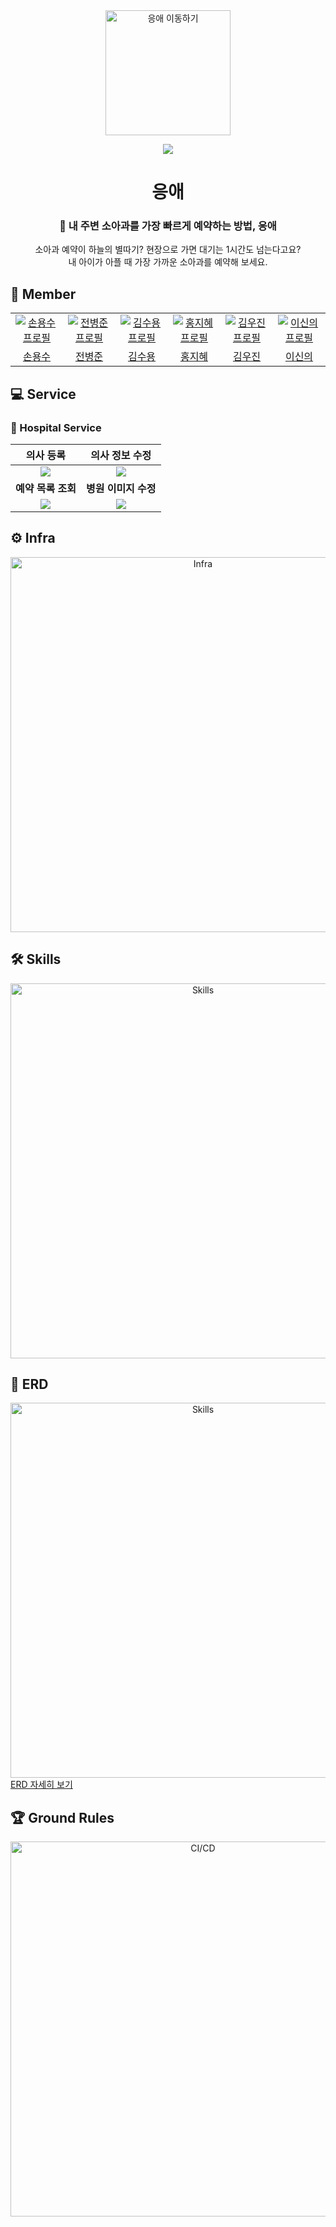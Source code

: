 <div align="center">

<img width="200px" src="https://github.com/ghktndyd/eungae-pediatric_appointment/assets/120021021/ea71f4f6-d8ba-432a-9df3-02da33a31e94" alt="응애 이동하기"/>

[![](https://img.shields.io/badge/-eungae.com-important?style=flat&logo=safari&logoColor=white&labelColor=5599ff&color=5599ff)](http://eungae.com)

# 응애

### 👶 내 주변 소아과를 가장 빠르게 예약하는 방법, 응애

소아과 예약이 하늘의 별따기? 현장으로 가면 대기는 1시간도 넘는다고요? <br> 내 아이가 아플 때 가장 가까운 소아과를 예약해 보세요.<br>

</div>

## 👻 Member

<table align="center">
  <tr>
    <td align="center" width="120px">
      <a href="https://github.com/yongsuson" target="_blank">
        <img src="https://github.com/ghktndyd/eungae-pediatric_appointment/assets/120021021/dc25ec23-a19d-427d-b71c-44a321eed2e1" alt="손용수 프로필" />
      </a>
    </td>
    <td align="center" width="120px">
      <a href="https://github.com/jun9898" target="_blank">
        <img src="https://github.com/ghktndyd/eungae-pediatric_appointment/assets/120021021/6ef2e082-4ef6-499e-b8df-7090caf7f8c4" alt="전병준 프로필" />
      </a>
    </td>
    <td align="center" width="120px">
      <a href="https://github.com/ghktndyd" target="_blank">
        <img src="https://github.com/team-eungae/eungae-pediatric_appointment/assets/120021021/dc334503-4ae8-4afb-8931-002544ff8cec" alt="김수용 프로필" />
      </a>
    </td>
    <td align="center" width="120px">
      <a href="https://github.com/jihye525" target="_blank">
        <img src="https://github.com/ghktndyd/eungae-pediatric_appointment/assets/120021021/4e3e610d-33be-4d34-940a-d674aa579ec1" alt="홍지혜 프로필" />
      </a>
    </td>
    <td align="center" width="120px">
      <a href="https://github.com/ooojin000" target="_blank">
        <img src="https://github.com/ghktndyd/eungae-pediatric_appointment/assets/120021021/67c528dd-2758-4de7-9558-3b479bf78164" alt="김우진 프로필" />
      </a>
    </td>
    <td align="center" width="120px">
      <a href="https://github.com/seanlee0923" target="_blank">
        <img src="https://github.com/ghktndyd/eungae-pediatric_appointment/assets/120021021/2d17537a-06b0-4f8e-a440-26c12f8530f0" alt="이신의 프로필" />
      </a>
    </td>
  </tr>
  <tr>
    <td align="center">
      <a href="https://github.com/yongsuson" target="_blank">
        손용수
      </a>
    </td>
     <td align="center">
      <a href="https://github.com/jun9898" target="_blank">
       전병준
      </a>
    </td> 
     <td align="center">
      <a href="https://github.com/ghktndyd" target="_blank">
       김수용
      </a>
       <td align="center">
      <a href="https://github.com/jihye525" target="_blank">
        홍지혜
      </a>
    </td>
    <td align="center">
      <a href="https://github.com/ooojin000" target="_blank">
       김우진
      </a>
    </td> 
     <td align="center">
      <a href="https://github.com/seanlee0923" target="_blank">
       이신의
      </a>
     </td>
  </tr>
</table>

## 💻 Service

### 🏥 Hospital Service

|                                                           의사 등록                                                            |                                                          의사 정보 수정                                                          |
|:--------------------------------------------------------------------------------------------------------------------------:|:--------------------------------------------------------------------------------------------------------------------------:|
| <img src='https://github.com/ghktndyd/eungae-pediatric_appointment/assets/120021021/c1be8402-eb73-4013-9d09-8003f2b1a069'> | <img src='https://github.com/ghktndyd/eungae-pediatric_appointment/assets/120021021/fca747ec-27b2-45a4-818e-128f9de04604'> |
|                                                      <b>예약 목록 조회</b>                                                       |                                                      <b>병원 이미지 수정</b>                                                      |
| <img src='https://github.com/ghktndyd/eungae-pediatric_appointment/assets/120021021/d62ee0ce-6485-474c-96fa-9f757ecd574a'> | <img src='https://github.com/ghktndyd/eungae-pediatric_appointment/assets/120021021/edf7a145-a944-44a5-bfed-cc28cd823901'> |

## ⚙️ Infra

<div align="center">
<img width="600px" src='https://github.com/ghktndyd/eungae-pediatric_appointment/assets/120021021/c26f0a79-b211-4d5e-8b48-fca73e11644d'  alt="Infra"/>
</div>

## 🛠️ Skills

<div align="center">
<img width="600px" src='https://github.com/team-eungae/eungae-pediatric_appointment/assets/120021021/4ae6d55d-be08-4d55-9dd4-378f59df34c2'  alt="Skills"/>
</div>

## 📃 ERD

<div align="center">
<img width="600px" src='https://github.com/team-eungae/eungae-pediatric_appointment/assets/120021021/6c48c8bd-9f77-44ff-a531-8c153a46b636'  alt="Skills"/>
</div>
<a href="https://dbdiagram.io/d/%EC%9D%91%EC%95%A0-%EC%86%8C%EC%95%84%EA%B3%BC-%EC%98%88%EC%95%BD-655b077c3be14957875346d0">ERD 자세히 보기</a>

## 🏆 Ground Rules

<div align="center">
<img width="600px" src='https://github.com/ghktndyd/eungae-pediatric_appointment/assets/120021021/16e56466-17b1-4ca5-8dcb-0c7f09cd9b91'  alt="CI/CD"/>
</div>


[//]: # ()

[//]: # (## 🪄 CI/CD)

[//]: # ()

[//]: # (<img width="600px" src='https://github.com/woowacourse-teams/2023-team-by-team/assets/79538610/79f30380-86d9-4cf1-b801-c19b3c866a88'  alt="CI/CD"/>)


